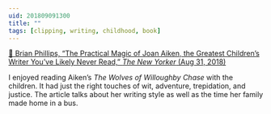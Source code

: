 ```yaml
---
uid: 201809091300
title: ""
tags: [clipping, writing, childhood, book]
---
```


[📌 Brian Phillips, “The Practical Magic of Joan Aiken, the Greatest Children’s Writer You’ve Likely Never Read,” *The New Yorker* (Aug 31, 2018)](https://www.newyorker.com/books/page-turner/the-practical-magic-of-joan-aiken-the-greatest-childrens-writer-youve-likely-never-read)

I enjoyed reading Aiken’s *The Wolves of Willoughby Chase* with the children. It had just the right touches of wit, adventure, trepidation, and justice. The article talks about her writing style as well as the time her family made home in a bus.
